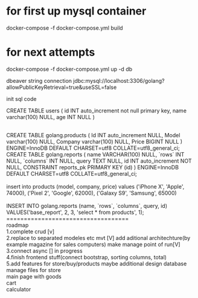 <h1> for first up mysql container</h1>
docker-compose -f docker-compose.yml build
<h1> for next attempts</h1>
docker-compose -f docker-compose.yml up -d db



dbeaver string connection
jdbc:mysql://localhost:3306/golang?allowPublicKeyRetrieval=true&useSSL=false



init sql code 

CREATE TABLE users (
	id INT auto_increment not null primary key,
	name varchar(100) NULL,
	age INT NULL
)

<br>
CREATE TABLE golang.products (
	Id INT auto_increment NULL,
	Model varchar(100) NULL,
	Company varchar(100) NULL,
	Price BIGINT NULL
)
ENGINE=InnoDB
DEFAULT CHARSET=utf8
COLLATE=utf8_general_ci;
<br>
CREATE TABLE golang.reports (
	name VARCHAR(100) NULL,
	`rows` INT NULL,
	`columns` INT NULL,
	query TEXT NULL,
	id INT auto_increment NOT NULL,
	CONSTRAINT reports_pk PRIMARY KEY (id)
)
ENGINE=InnoDB
DEFAULT CHARSET=utf8
COLLATE=utf8_general_ci;
<br>


<br>
insert into products (model, company, price) 
values ('iPhone X', 'Apple', 74000),
('Pixel 2', 'Google', 62000),
('Galaxy S9', 'Samsung', 65000)

<br>
<br>
INSERT INTO golang.reports
(name, `rows`, `columns`, query, id)
VALUES('base_report', 2, 3, 'select * from products', 1);
<br>
===================================
<br>
roadmap
<br>
1.complete crud [v]
<br>
2.replace to separated modeles etc mvt [V]
add aditional architechture(by example magazine for sales computers)
make manage point of run[V]
 

<br>
3.connect async [] in progress
<br>
4.finish frontend stuff(connect bootstrap, sorting columns, total)
<br>
5.add features for store/buy/products maybe additional design database
<br>
manage files for store
<br>
main page with goods
<br>
cart
<br>
calculator
